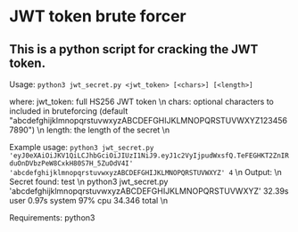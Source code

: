 # JWT token brute forcer

## This is a python script for cracking the JWT token.

Usage:
` python3 jwt_secret.py <jwt_token> [<chars>] [<length>] `

where:
jwt_token: full HS256 JWT token \n
chars: optional characters to included in bruteforcing (default "abcdefghijklmnopqrstuvwxyzABCDEFGHIJKLMNOPQRSTUVWXYZ1234567890") \n
length: the length of the secret \n

Example usage:
` python3 jwt_secret.py 'eyJ0eXAiOiJKV1QiLCJhbGciOiJIUzI1NiJ9.eyJ1c2VyIjpudWxsfQ.TeFEGHKT2ZnIRduOnDVbzPeW8CxkH80S7H_5ZuOdV4I' 'abcdefghijklmnopqrstuvwxyzABCDEFGHIJKLMNOPQRSTUVWXYZ' 4 ` \n
Output: \n
Secret found: test \n
python3 jwt_secret.py  'abcdefghijklmnopqrstuvwxyzABCDEFGHIJKLMNOPQRSTUVWXYZ'  32.39s user 0.97s system 97% cpu 34.346 total \n

Requirements:
python3